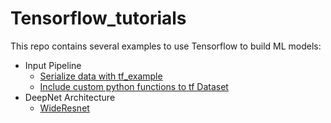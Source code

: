 # Tensorflow_tutorials

This repo contains several examples to use Tensorflow to build ML models:
+ Input Pipeline
  + [Serialize data with tf_example](https://colab.research.google.com/drive/1WGiTBlDsVNDBbVry2b5oEPsySkVQwYre#scrollTo=3n3bV482_laS)
  + [Include custom python functions to tf Dataset](https://colab.research.google.com/drive/1ybJ8c6RnNsHrRe7wDnoh0fNV5SZiu8PE)
+ DeepNet Architecture
  + [WideResnet](https://colab.research.google.com/drive/1JELSUpxEcSMaxgtxFXJGSCRUlii3vIYy#scrollTo=5yqC6eMfZg1B)

